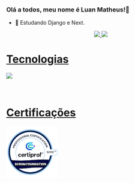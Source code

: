 ### Olá a todos, meu nome é Luan Matheus!👋

- 🌱 Estudando Django e Next.

<div align="center">
  <a href="https://github.com/LuanMFC">
  <img height="165em" src="https://github-readme-stats.vercel.app/api?username=LuanMFC&show_icons=true&theme=algolia&count_private=true&include_al_commits=true"/>
  <img height="165em" src="https://github-readme-stats.vercel.app/api/top-langs/?username=LuanMFC&layout=compact&langs_count=7&theme=algolia"/>
</div>
  
 
  <h1>Tecnologias</h1>
<p align="left">
    <img src="https://skillicons.dev/icons?i=django,react,ts,js,html,css,sass"/>
</p>

<br/>
<h1>Certificações</h1>
<p align="left">
    <img src="./scrum-foundation-professional-certification-sfpc.1.png"/>
</p>
 
  #
